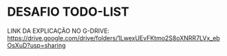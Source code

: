 # DESAFIO TODO-LIST

LINK DA EXPLICAÇÃO NO G-DRIVE: https://drive.google.com/drive/folders/1LwexUEvFKtmo2S8oXNRR7LVx_ebOsXuD?usp=sharing
